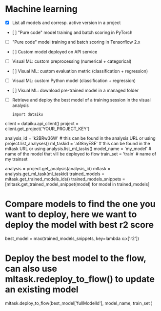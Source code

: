 # Machine learning

- [x] List all models and corresp. active version in a project
- [ ] "Pure code" model training and batch scoring in PyTorch
- [ ] "Pure code" model training and batch scoring in Tensorflow 2.x
- [ ] Custom model deployed on API service
- [ ] Visual ML: custom preprocessing (numerical + categorical)
- [ ] Visual ML: custom evaluation metric (classification + regression)
- [ ] Visual ML: custom Python model (classification + regression)
- [ ] Visual ML: download pre-trained model in a managed folder
- [ ] Retrieve and deploy the best model of a training session in the visual analysis
    ```
    import dataiku
client = dataiku.api_client()
project = client.get_project('YOUR_PROJECT_KEY')

analysis_id = 'k2BRw36W' # this can be found in the analysis URL or using project.list_analyses()
ml_taskid = 'aG8nyE8E' # this can be found in the mltask URL or using analysis.list_ml_tasks()
model_name = 'my_model' # name of the model that vill be deployed to flow
train_set = 'train' # name of my trainset

analysis = project.get_analysis(analysis_id)
mltask = analysis.get_ml_task(ml_taskid)
trained_models = mltask.get_trained_models_ids()
trained_models_snippets = [mltask.get_trained_model_snippet(model) for model in trained_models]
​
# Compare models to find the one you want to deploy, here we want to deploy the model with best r2 score
best_model = max(trained_models_snippets, key=lambda x:x['r2'])
# Deploy the best model to the flow, can also use mltask.redeploy_to_flow() to update an existing model
mltask.deploy_to_flow(best_model['fullModelId'], model_name, train_set )
```

